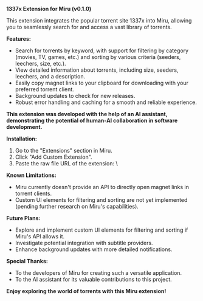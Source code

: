 **1337x Extension for Miru (v0.1.0)**

This extension integrates the popular torrent site 1337x into Miru, allowing you to seamlessly search for and access a vast library of torrents.

**Features:**

*   Search for torrents by keyword, with support for filtering by category (movies, TV, games, etc.) and sorting by various criteria (seeders, leechers, size, etc.).
*   View detailed information about torrents, including size, seeders, leechers, and a description.
*   Easily copy magnet links to your clipboard for downloading with your preferred torrent client.
*   Background updates to check for new releases.
*   Robust error handling and caching for a smooth and reliable experience.

**This extension was developed with the help of an AI assistant, demonstrating the potential of human-AI collaboration in software development.**

**Installation:**

1.  Go to the "Extensions" section in Miru.
2.  Click "Add Custom Extension".
3.  Paste the raw file URL of the extension: \

**Known Limitations:**

*   Miru currently doesn't provide an API to directly open magnet links in torrent clients.
*   Custom UI elements for filtering and sorting are not yet implemented (pending further research on Miru's capabilities).

**Future Plans:**

*   Explore and implement custom UI elements for filtering and sorting if Miru's API allows it.
*   Investigate potential integration with subtitle providers.
*   Enhance background updates with more detailed notifications.

**Special Thanks:**

*   To the developers of Miru for creating such a versatile application.
*   To the AI assistant for its valuable contributions to this project.

**Enjoy exploring the world of torrents with this Miru extension!**
